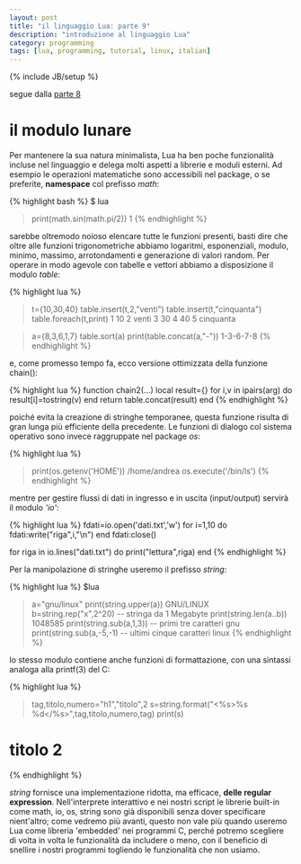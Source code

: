 ```yaml
---
layout: post
title: "il linguaggio Lua: parte 9"
description: "introduzione al linguaggio Lua"
category: programming
tags: [lua, programming, tutorial, linux, italian]
---
```

{% include JB/setup %}

segue dalla [parte 8](http://ilmanzo.github.io/programming/2018/04/23/il-linguaggio-lua-ottava-parte)

# il modulo lunare

Per mantenere la sua natura minimalista, Lua ha ben poche funzionalità incluse nel linguaggio e delega molti aspetti a librerie e moduli esterni. Ad esempio le operazioni matematiche sono accessibili nel package, o se preferite, **namespace** col prefisso *math*:

{% highlight bash %}
$ lua
>print(math.sin(math.pi/2))
1
{% endhighlight %}

sarebbe oltremodo noioso elencare tutte le funzioni presenti, basti dire che oltre alle funzioni trigonometriche abbiamo logaritmi, esponenziali, modulo, minimo, massimo, arrotondamenti e generazione di valori random.
Per operare in modo agevole con tabelle e vettori abbiamo a disposizione il modulo *table*:

{% highlight lua %}
>t={10,30,40}
>table.insert(t,2,"venti")
>table.insert(t,"cinquanta")
>table.foreach(t,print)
1 10
2 venti
3 30
4 40
5 cinquanta


>a={8,3,6,1,7}
>table.sort(a)
>print(table.concat(a,"-"))
1-3-6-7-8
{% endhighlight %}

e, come promesso tempo fa, ecco versione ottimizzata della funzione chain():

{% highlight lua %}
function chain2(...)
  local result={}
  for i,v in ipairs(arg) do
    result[i]=tostring(v)
  end
  return table.concat(result)
end
{% endhighlight %}

poiché evita la creazione di stringhe temporanee, questa funzione risulta di gran lunga più efficiente della precedente.
Le funzioni di dialogo col sistema operativo sono invece raggruppate nel package *os*:

{% highlight lua %}
>print(os.getenv('HOME'))
/home/andrea
>os.execute('/bin/ls')
{% endhighlight %}

mentre per gestire flussi di dati in ingresso e in uscita (input/output) servirà il modulo *'io'*:

{% highlight lua %}
fdati=io.open('dati.txt','w')
for i=1,10 do
  fdati:write("riga",i,"\n")
end
fdati:close()

for riga in io.lines("dati.txt") do
  print("lettura",riga)
end
{% endhighlight %}



Per la manipolazione di stringhe useremo il prefisso *string*:

{% highlight lua %}
$lua
>a="gnu/linux"
>print(string.upper(a))
GNU/LINUX
>b=string.rep("x",2^20)  -- stringa da 1 Megabyte
>print(string.len(a..b))
1048585
>print(string.sub(a,1,3)) -- primi tre caratteri
gnu
>print(string.sub(a,-5,-1) -- ultimi cinque caratteri
linux
{% endhighlight %}

lo stesso modulo contiene anche funzioni di formattazione, con una sintassi analoga alla printf(3) del C:

{% highlight lua %}
>tag,titolo,numero="h1","titolo",2
>s=string.format("<%s>%s %d</%s>",tag,titolo,numero,tag)
>print(s)
<h1>titolo 2</h1>
{% endhighlight %}

*string* fornisce una implementazione ridotta, ma efficace, **delle regular expression**.
Nell'interprete interattivo e nei nostri script le librerie built-in come math, io, os, string sono già disponibili senza dover specificare nient'altro; come vedremo più avanti, questo non vale più quando useremo Lua come libreria 'embedded' nei programmi C, perché potremo scegliere di volta in volta le funzionalità da includere o meno, con il beneficio di snellire i nostri programmi togliendo le funzionalità che non usiamo.

